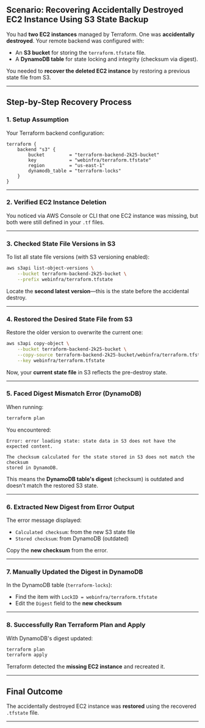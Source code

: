
## Scenario: Recovering Accidentally Destroyed EC2 Instance Using S3 State Backup

You had **two EC2 instances** managed by Terraform. One was **accidentally destroyed**. Your remote backend was configured with:

- An **S3 bucket** for storing the `terraform.tfstate` file.
- A **DynamoDB table** for state locking and integrity (checksum via digest).

You needed to **recover the deleted EC2 instance** by restoring a previous state file from S3.

---

## Step-by-Step Recovery Process

### 1. Setup Assumption

Your Terraform backend configuration:

```hcl
terraform {
    backend "s3" {
        bucket         = "terraform-backend-2k25-bucket"
        key            = "webinfra/terraform.tfstate"
        region         = "us-east-1"
        dynamodb_table = "terraform-locks"
    }
}
```

---

### 2. Verified EC2 Instance Deletion

You noticed via AWS Console or CLI that one EC2 instance was missing, but both were still defined in your `.tf` files.

---

### 3. Checked State File Versions in S3

To list all state file versions (with S3 versioning enabled):

```bash
aws s3api list-object-versions \
    --bucket terraform-backend-2k25-bucket \
    --prefix webinfra/terraform.tfstate
```

Locate the **second latest version**—this is the state before the accidental destroy.

---

### 4. Restored the Desired State File from S3

Restore the older version to overwrite the current one:

```bash
aws s3api copy-object \
    --bucket terraform-backend-2k25-bucket \
    --copy-source terraform-backend-2k25-bucket/webinfra/terraform.tfstate?versionId=s02_dkhgCcN.54qacryvpxZQ6vwiRvgG \
    --key webinfra/terraform.tfstate
```

Now, your **current state file** in S3 reflects the pre-destroy state.

---

### 5. Faced Digest Mismatch Error (DynamoDB)

When running:

```bash
terraform plan
```

You encountered:

```
Error: error loading state: state data in S3 does not have the expected content.

The checksum calculated for the state stored in S3 does not match the checksum
stored in DynamoDB.
```

This means the **DynamoDB table's digest** (checksum) is outdated and doesn't match the restored S3 state.

---

### 6. Extracted New Digest from Error Output

The error message displayed:

- `Calculated checksum`: from the new S3 state file
- `Stored checksum`: from DynamoDB (outdated)

Copy the **new checksum** from the error.

---

### 7. Manually Updated the Digest in DynamoDB

In the DynamoDB table (`terraform-locks`):

- Find the item with `LockID = webinfra/terraform.tfstate`
- Edit the `Digest` field to the **new checksum**

---

### 8. Successfully Ran Terraform Plan and Apply

With DynamoDB's digest updated:

```bash
terraform plan
terraform apply
```

Terraform detected the **missing EC2 instance** and recreated it.

---

## Final Outcome

The accidentally destroyed EC2 instance was **restored** using the recovered `.tfstate` file.

---

